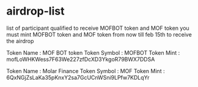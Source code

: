 # airdrop-list
list of participant qualified to receive MOFBOT token and MOF token
you must mint MOFBOT token and MOF token from now till feb 15th to receive the airdrop

Token Name : MOF BOT token 
Token Symbol : MOFBOT
Token Mint : mofLoWHKWess7F63We227zfDcXD3YkgoR79BWX7DDSA

Token Name : Molar Finance
Token Symbol : MOF
Token Mint : 6QxNGjZsLaKa35pKnxY2sa7GcUCnWSni9LPfw7KDLqYr
